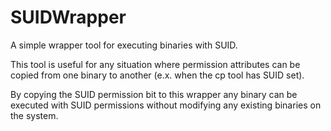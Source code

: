 # SUIDWrapper
A simple wrapper tool for executing binaries with SUID.

This tool is useful for any situation where permission attributes can be copied from one binary to another (e.x. when the cp tool has SUID set).

By copying the SUID permission bit to this wrapper any binary can be executed with SUID permissions without modifying any existing binaries on the system.
